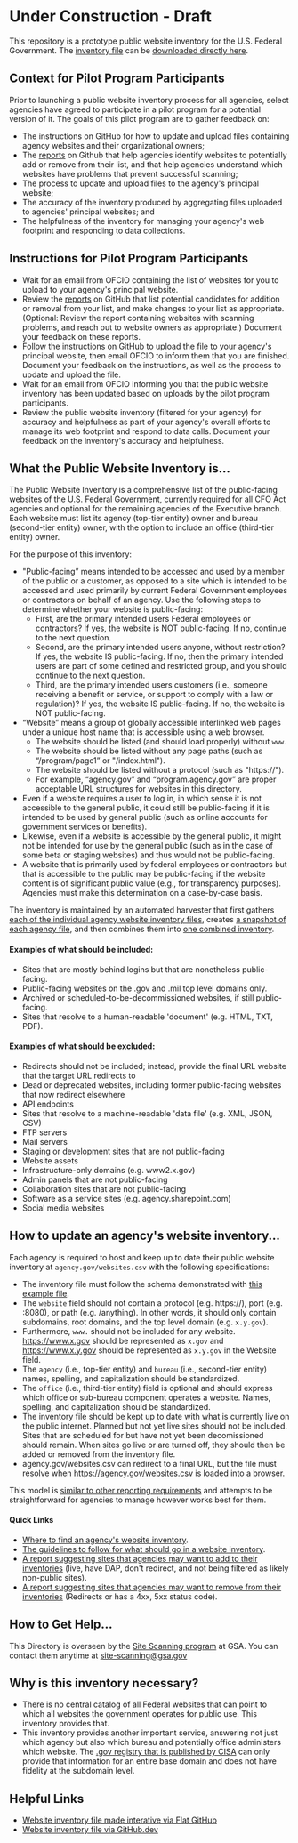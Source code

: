 # Under Construction - Draft

This repository is a prototype public website inventory for the U.S. Federal Government.  The [inventory file](https://github.com/GSA/federal-website-directory/blob/main/us-government-website-directory.csv) can be [downloaded directly here](https://github.com/GSA/federal-website-directory/raw/main/us-government-website-directory.csv).  

## Context for Pilot Program Participants

Prior to launching a public website inventory process for all agencies, select agencies have agreed to participate in a pilot program for a potential version of it. The goals of this pilot program are to gather feedback on:
- The instructions on GitHub for how to update and upload files containing agency websites and their organizational owners;
- The [reports](https://github.com/GSA/federal-website-directory/tree/main/reports) on Github that help agencies identify websites to potentially add or remove from their list, and that help agencies understand which websites have problems that prevent successful scanning;
- The process to update and upload files to the agency's principal website;
- The accuracy of the inventory produced by aggregating files uploaded to agencies' principal websites; and
- The helpfulness of the inventory for managing your agency's web footprint and responding to data collections.

## Instructions for Pilot Program Participants

- Wait for an email from OFCIO containing the list of websites for you to upload to your agency's principal website.
- Review the [reports](https://github.com/GSA/federal-website-directory/tree/main/reports) on GitHub that list potential candidates for addition or removal from your list, and make changes to your list as appropriate. (Optional: Review the report containing websites with scanning problems, and reach out to website owners as appropriate.) Document your feedback on these reports.
- Follow the instructions on GitHub to upload the file to your agency's principal website, then email OFCIO to inform them that you are finished. Document your feedback on the instructions, as well as the process to update and upload the file.
- Wait for an email from OFCIO informing you that the public website inventory has been updated based on uploads by the pilot program participants.
- Review the public website inventory (filtered for your agency) for accuracy and helpfulness as part of your agency's overall efforts to manage its web footprint and respond to data calls. Document your feedback on the inventory's accuracy and helpfulness.

## What the Public Website Inventory is...

The Public Website Inventory is a comprehensive list of the public-facing websites of the U.S. Federal Government, currently required for all CFO Act agencies and optional for the remaining agencies of the Executive branch. Each website must list its agency (top-tier entity) owner and bureau (second-tier entity) owner, with the option to include an office (third-tier entity) owner.

For the purpose of this inventory: 
- "Public-facing” means intended to be accessed and used by a member of the public or a customer, as opposed to a site which is intended to be accessed and used primarily by current Federal Government employees or contractors on behalf of an agency. Use the following steps to determine whether your website is public-facing:
  - First, are the primary intended users Federal employees or contractors? If yes, the website is NOT public-facing. If no, continue to the next question.
  - Second, are the primary intended users anyone, without restriction? If yes, the website IS public-facing. If no, then the primary intended users are part of some defined and restricted group, and you should continue to the next question.
  - Third, are the primary intended users customers (i.e., someone receiving a benefit or service, or support to comply with a law or regulation)? If yes, the website IS public-facing. If no, the website is NOT public-facing. 
- “Website” means a group of globally accessible interlinked web pages under a unique host name that is accessible using a web browser.
  - The website should be listed (and should load properly) without `www.`
  - The website should be listed without any page paths (such as “/program/page1” or "/index.html").
  - The website should be listed without a protocol (such as "https://"). 
  - For example, “agency.gov” and “program.agency.gov” are proper acceptable URL structures for websites in this directory.
- Even if a website requires a user to log in, in which sense it is not accessible to the general public, it could still be public-facing if it is intended to be used by general public (such as online accounts for government services or benefits).
- Likewise, even if a website is accessible by the general public, it might not be intended for use by the general public (such as in the case of some beta or staging websites) and thus would not be public-facing.
- A website that is primarily used by federal employees or contractors but that is accessible to the public may be public-facing if the website content is of significant public value (e.g., for transparency purposes). Agencies must make this determination on a case-by-case basis.

The inventory is maintained by an automated harvester that first gathers [each of the individual agency website inventory files](https://github.com/GSA/federal-website-directory/blob/main/builder/website_inventories.csv), creates [a snapshot of each agency file](https://github.com/GSA/federal-website-directory/tree/main/snapshots), and then combines them into [one combined inventory](https://github.com/GSA/federal-website-directory/blob/main/us-government-website-directory.csv).  

#### Examples of what should be included:  
- Sites that are mostly behind logins but that are nonetheless public-facing. 
- Public-facing websites on the .gov and .mil top level domains only.
- Archived or scheduled-to-be-decommissioned websites, if still public-facing.
- Sites that resolve to a human-readable 'document' (e.g. HTML, TXT, PDF).

#### Examples of what should be excluded: 
- Redirects should not be included; instead, provide the final URL website that the target URL redirects to
- Dead or deprecated websites, including former public-facing websites that now redirect elsewhere
- API endpoints
- Sites that resolve to a machine-readable 'data file' (e.g. XML, JSON, CSV)
- FTP servers
- Mail servers
- Staging or development sites that are not public-facing
- Website assets
- Infrastructure-only domains (e.g. www2.x.gov)
- Admin panels that are not public-facing
- Collaboration sites that are not public-facing
- Software as a service sites (e.g. agency.sharepoint.com)
- Social media websites 

## How to update an agency's website inventory...

Each agency is required to host and keep up to date their public website inventory at `agency.gov/websites.csv` with the following specifications: 

- The inventory file must follow the schema demonstrated with [this example file](https://github.com/GSA/federal-website-directory/blob/main/builder/example.csv).
- The `website` field should not contain a protocol (e.g. https://), port (e.g. :8080), or path (e.g. /anything).  In other words, it should only contain subdomains, root domains, and the top level domain (e.g. `x.y.gov`).
- Furthermore, `www.` should not be included for any website.  https://www.x.gov should be represented as `x.gov` and https://www.x.y.gov should be represented as `x.y.gov` in the Website field.  
- The `agency` (i.e., top-tier entity) and `bureau` (i.e., second-tier entity) names, spelling, and capitalization should be standardized.
- The `office` (i.e., third-tier entity) field is optional and should express which office or sub-bureau component operates a website. Names, spelling, and capitalization should be standardized.
- The inventory file should be kept up to date with what is currently live on the public internet.  Planned but not yet live sites should not be included.  Sites that are scheduled for but have not yet been decomissioned should remain.  When sites go live or are turned off, they should then be added or removed from the inventory file.
- agency.gov/websites.csv can redirect to a final URL, but the file must resolve when https://agency.gov/websites.csv is loaded into a browser.  

This model is [similar to other reporting requirements](https://github.com/GSA/site-scanning/issues/1104) and attempts to be straightforward for agencies to manage however works best for them.  

#### Quick Links
- [Where to find an agency's website inventory](https://github.com/GSA/federal-website-directory/blob/main/builder/website_inventories.csv).
- [The guidelines to follow for what should go in a website inventory](https://github.com/GSA/federal-website-directory?tab=readme-ov-file).
- [A report suggesting sites that agencies may want to add to their inventories](https://github.com/GSA/federal-website-directory/blob/main/reports/candidates_for_addition.csv) (live, have DAP, don't redirect, and not being filtered as likely non-public sites).
- [A report suggesting sites that agencies may want to remove from their inventories](https://github.com/GSA/federal-website-directory/blob/main/reports/candidates_for_removal.csv) (Redirects or has a 4xx, 5xx status code).

## How to Get Help...

This Directory is overseen by the [Site Scanning program](https://digital.gov/site-scanning) at GSA.  You can contact them anytime at [site-scanning@gsa.gov](mailto:site-scanning@gsa.gov)

## Why is this inventory necessary?  

- There is no central catalog of all Federal websites that can point to which all websites the government operates for public use.  This inventory provides that.
- This inventory provides another important service, answering not just which agency but also which bureau and potentially office administers which website.  The [.gov registry that is published by CISA](https://github.com/cisagov/dotgov-data/blob/main/current-federal.csv) can only provide that information for an entire base domain and does not have fidelity at the subdomain level.  

## Helpful Links
- [Website inventory file made interative via Flat GitHub](https://flatgithub.com/GSA/federal-website-directory/blob/main/us-government-website-directory.csv)
- [Website inventory file via GitHub.dev](https://github.dev/GSA/federal-website-directory/blob/main/us-government-website-directory.csv)

